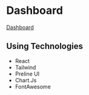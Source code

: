 # Dashboard

[Dashboard](https://dashboard-678.netlify.app/)

## Using Technologies

- React
- Tailwind
- Preline UI
- Chart.Js
- FontAwesome
